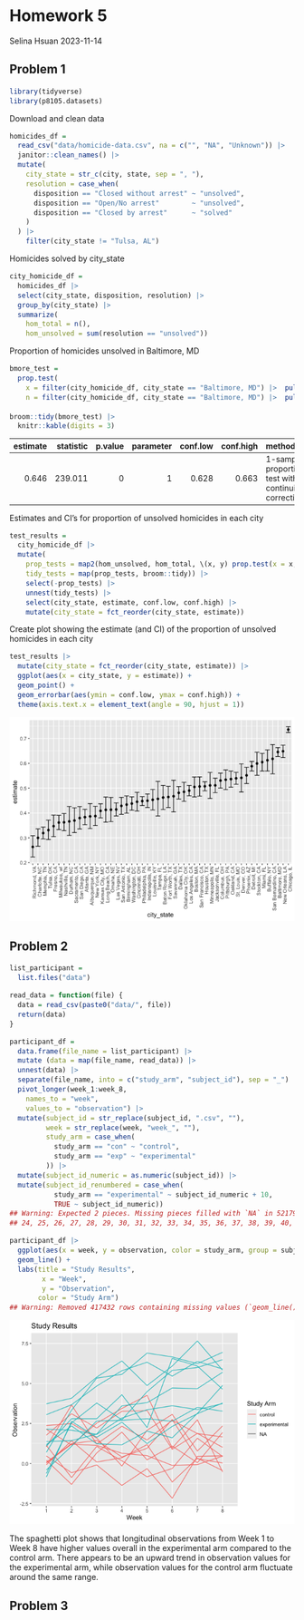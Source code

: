 Homework 5
================
Selina Hsuan
2023-11-14

## Problem 1

``` r
library(tidyverse)
library(p8105.datasets)
```

Download and clean data

``` r
homicides_df = 
  read_csv("data/homicide-data.csv", na = c("", "NA", "Unknown")) |> 
  janitor::clean_names() |> 
  mutate(
    city_state = str_c(city, state, sep = ", "),
    resolution = case_when(
      disposition == "Closed without arrest" ~ "unsolved",
      disposition == "Open/No arrest"        ~ "unsolved",
      disposition == "Closed by arrest"      ~ "solved"
    )
  ) |> 
    filter(city_state != "Tulsa, AL") 
```

Homicides solved by city_state

``` r
city_homicide_df = 
  homicides_df |> 
  select(city_state, disposition, resolution) |> 
  group_by(city_state) |> 
  summarize(
    hom_total = n(),
    hom_unsolved = sum(resolution == "unsolved"))
```

Proportion of homicides unsolved in Baltimore, MD

``` r
bmore_test = 
  prop.test(
    x = filter(city_homicide_df, city_state == "Baltimore, MD") |>  pull(hom_unsolved),
    n = filter(city_homicide_df, city_state == "Baltimore, MD") |>  pull(hom_total)) 

broom::tidy(bmore_test) |> 
  knitr::kable(digits = 3)
```

| estimate | statistic | p.value | parameter | conf.low | conf.high | method                                               | alternative |
|---------:|----------:|--------:|----------:|---------:|----------:|:-----------------------------------------------------|:------------|
|    0.646 |   239.011 |       0 |         1 |    0.628 |     0.663 | 1-sample proportions test with continuity correction | two.sided   |

Estimates and CI’s for proportion of unsolved homicides in each city

``` r
test_results = 
  city_homicide_df |> 
  mutate(
    prop_tests = map2(hom_unsolved, hom_total, \(x, y) prop.test(x = x, n = y)),
    tidy_tests = map(prop_tests, broom::tidy)) |> 
    select(-prop_tests) |> 
    unnest(tidy_tests) |> 
    select(city_state, estimate, conf.low, conf.high) |> 
    mutate(city_state = fct_reorder(city_state, estimate))
```

Create plot showing the estimate (and CI) of the proportion of unsolved
homicides in each city

``` r
test_results |> 
  mutate(city_state = fct_reorder(city_state, estimate)) |> 
  ggplot(aes(x = city_state, y = estimate)) + 
  geom_point() + 
  geom_errorbar(aes(ymin = conf.low, ymax = conf.high)) + 
  theme(axis.text.x = element_text(angle = 90, hjust = 1))
```

![](p8105_hw5_sh4354_files/figure-gfm/unnamed-chunk-6-1.png)<!-- -->

## Problem 2

``` r
list_participant = 
  list.files("data")
```

``` r
read_data = function(file) {
  data = read_csv(paste0("data/", file))
  return(data)
}
```

``` r
participant_df = 
  data.frame(file_name = list_participant) |> 
  mutate (data = map(file_name, read_data)) |> 
  unnest(data) |> 
  separate(file_name, into = c("study_arm", "subject_id"), sep = "_") |> 
  pivot_longer(week_1:week_8,
    names_to = "week", 
    values_to = "observation") |> 
  mutate(subject_id = str_replace(subject_id, ".csv", ""),
         week = str_replace(week, "week_", ""), 
         study_arm = case_when(
           study_arm == "con" ~ "control",
           study_arm == "exp" ~ "experimental"
         )) |> 
  mutate(subject_id_numeric = as.numeric(subject_id)) |> 
  mutate(subject_id_renumbered = case_when(
           study_arm == "experimental" ~ subject_id_numeric + 10,
           TRUE ~ subject_id_numeric))
## Warning: Expected 2 pieces. Missing pieces filled with `NA` in 52179 rows [21, 22, 23,
## 24, 25, 26, 27, 28, 29, 30, 31, 32, 33, 34, 35, 36, 37, 38, 39, 40, ...].
```

``` r
participant_df |> 
  ggplot(aes(x = week, y = observation, color = study_arm, group = subject_id_renumbered)) + 
  geom_line() +
  labs(title = "Study Results", 
        x = "Week",
        y = "Observation", 
       color = "Study Arm")
## Warning: Removed 417432 rows containing missing values (`geom_line()`).
```

![](p8105_hw5_sh4354_files/figure-gfm/unnamed-chunk-10-1.png)<!-- -->

The spaghetti plot shows that longitudinal observations from Week 1 to
Week 8 have higher values overall in the experimental arm compared to
the control arm. There appears to be an upward trend in observation
values for the experimental arm, while observation values for the
control arm fluctuate around the same range.

## Problem 3
